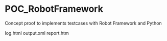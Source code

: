 # POC_RobotFramework
Concept proof to implements testcases with Robot Framework and Python


log.html
output.xml
report.htm